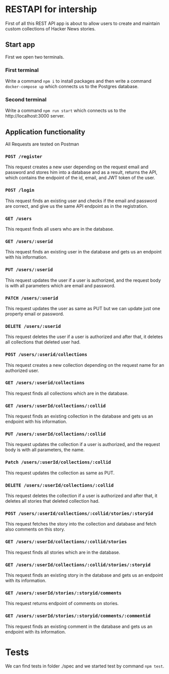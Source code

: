 # RESTAPI for intership

First of all this REST API app is about to allow users to create and maintain custom collections of Hacker News stories.
## Start app  
First we open two terminals.  
### First terminal
Write a command `npm i` to install packages and then
write a command `docker-compose up` which connects us to the Postgres database.
### Second terminal
Write a command `npm run start` which connects us to the http://localhost:3000 server.
## Application functionality 
All Requests are tested on Postman 
### `POST /register`
This request creates a new user depending on the request email and password and stores him into a database and as a result, returns the API, which contains the endpoint of the id, email, and JWT token of the user.
### `POST /login`
This request finds an existing user and checks if the email and password are correct, and give us the same API endpoint as in the registration.
### `GET /users`
This request finds all users who are in the database.
### `GET /users/:userid`
This request finds an existing user in the database and gets us an endpoint with his information.
### `PUT /users/:userid`
This request updates the user if a user is authorized, and the request body is with all parameters which are email and password.
### `PATCH /users/:userid`
This request updates the user as same as PUT but we can update just one property email or password.
### `DELETE /users/:userid`
This request deletes the user if a user is authorized and after that, it deletes all collections that deleted user had.

### `POST /users/:userid/collections`
This request creates a new collection depending on the request name for an authorized user.
### `GET /users/:userid/collections`
This request finds all collections which are in the database.
### `GET /users/:userId/collections/:collid`
This request finds an existing collection in the database and gets us an endpoint with his information.
### `PUT /users/:userId/collections/:collid`
This request updates the collection if a user is authorized, and the request body is with all parameters, the name.

### `Patch /users/:userId/collections/:collid`
This request updates the collection as same as PUT.
### `DELETE /users/:userId/collections/:collid`
This request deletes the collection if a user is authorized and after that, it deletes all stories that deleted collection had.

### `POST /users/:userId/collections/:collid/stories/:storyid`
This request fetches the story into the collection and database and fetch also comments on this story.
### `GET /users/:userId/collections/:collid/stories`
This request finds all stories which are in the database.
### `GET /users/:userId/collections/:collid/stories/:storyid`
This request finds an existing story in the database and gets us an endpoint with its information.

### `GET /users/:userId/stories/:storyid/comments`
This request returns endpoint of comments on stories.
### `GET /users/:userId/stories/:storyid/comments/:commentid`
This request finds an existing comment in the database and gets us an endpoint with its information.
# Tests
We can find tests in folder ./spec and we started test by command `npm test`.